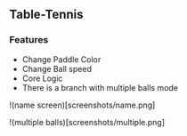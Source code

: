 ## Table-Tennis

### Features
* Change Paddle Color
* Change Ball speed
* Core Logic
* There is a branch with multiple balls mode

!(name screen)[screenshots/name.png]

!(multiple balls)[screenshots/multiple.png]

